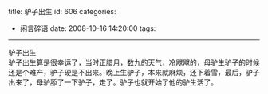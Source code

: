 title: 驴子出生
id: 606
categories:
  - 闲言碎语
date: 2008-10-16 14:20:00
tags:
---

驴子出生
</br> 驴子出生算是很幸运了，当时正腊月，数九的天气，冷飕飕的，母驴生驴子的时候还是个难产，驴子硬是不出来。晚上生驴子，本来就麻烦，还下着雪，最后，驴子出来了，母驴舔了一下驴子，走了。驴子也就开始了他的驴生活了。